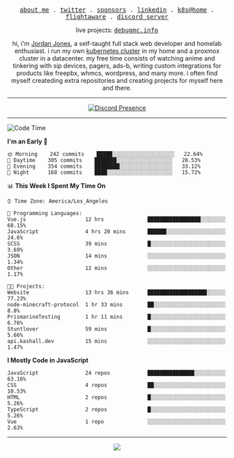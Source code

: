<p align="center">
  <samp>
    <a href="https://jordanjones.org/">about me</a> .
    <a href="https://twitter.com/kashalls">twitter</a> .
    <a href="https://github.com/sponsors/kashalls">sponsors</a> .
    <a href="https://linkedin.com/in/jordpjones">linkedin</a> .
    <a href="https://github.com/kashalls/home-cluster">k8s@home</a> .
    <a href="https://flightaware.com/adsb/stats/user/kashalls">flightaware</a> .
    <a href="https://discord.gg/ctgrp8k">discord server</a>
  </samp>
</p>

<p align="center">
  live projects: 
  <samp>
    <a href="https://debugmc.info">debugmc.info</a>
  </samp>
</p>

<p align="center">hi, i'm <a href="https://jordanjones.org/">Jordan Jones</a>, a self-taught full stack web developer and homelab enthusiast. i run my own <a href="https://github.com/kashalls/home-cluster">kubernetes cluster</a> in my home and a proxmox cluster in a datacenter. my free time consists of watching anime and tinkering with sip devices, pagers, ads-b, writing custom integrations for products like freepbx, whmcs, wordpress, and many more. i often find myself createding extra repositories and creating projects for myself here and there. </p>

---
<div align="center">

[![Discord Presence](https://lanyard.cnrad.dev/api/201077739589992448)](https://discord.com/users/201077739589992448)

</div>

---

<!--START_SECTION:waka-->
![Code Time](http://img.shields.io/badge/Code%20Time-1%2C134%20hrs%2012%20mins-blue)

**I'm an Early 🐤** 

```text
🌞 Morning    242 commits    █████░░░░░░░░░░░░░░░░░░░░   22.64% 
🌆 Daytime    305 commits    ███████░░░░░░░░░░░░░░░░░░   28.53% 
🌃 Evening    354 commits    ████████░░░░░░░░░░░░░░░░░   33.12% 
🌙 Night      168 commits    ████░░░░░░░░░░░░░░░░░░░░░   15.72%

```


📊 **This Week I Spent My Time On** 

```text
⌚︎ Time Zone: America/Los_Angeles

💬 Programming Languages: 
Vue.js                   12 hrs              █████████████████░░░░░░░░   68.15% 
JavaScript               4 hrs 20 mins       ██████░░░░░░░░░░░░░░░░░░░   24.6% 
SCSS                     39 mins             █░░░░░░░░░░░░░░░░░░░░░░░░   3.69% 
JSON                     14 mins             ░░░░░░░░░░░░░░░░░░░░░░░░░   1.34% 
Other                    12 mins             ░░░░░░░░░░░░░░░░░░░░░░░░░   1.17%

🐱‍💻 Projects: 
Website                  13 hrs 36 mins      ███████████████████░░░░░░   77.23% 
node-minecraft-protocol  1 hr 33 mins        ██░░░░░░░░░░░░░░░░░░░░░░░   8.8% 
PrismarineTesting        1 hr 11 mins        █░░░░░░░░░░░░░░░░░░░░░░░░   6.76% 
Stuntlover               59 mins             █░░░░░░░░░░░░░░░░░░░░░░░░   5.66% 
api.kashall.dev          15 mins             ░░░░░░░░░░░░░░░░░░░░░░░░░   1.47%

```

**I Mostly Code in JavaScript** 

```text
JavaScript               24 repos            ███████████████░░░░░░░░░░   63.16% 
CSS                      4 repos             ██░░░░░░░░░░░░░░░░░░░░░░░   10.53% 
HTML                     2 repos             █░░░░░░░░░░░░░░░░░░░░░░░░   5.26% 
TypeScript               2 repos             █░░░░░░░░░░░░░░░░░░░░░░░░   5.26% 
Vue                      1 repo              ░░░░░░░░░░░░░░░░░░░░░░░░░   2.63%

```



<!--END_SECTION:waka-->

---

<p align="center">
  <a href="https://github.com/sponsors/kashalls">
    <img src='https://cdn.jsdelivr.net/gh/kashalls/kashalls/sponsors/sponsors.svg'/>
  </a>
</p>
